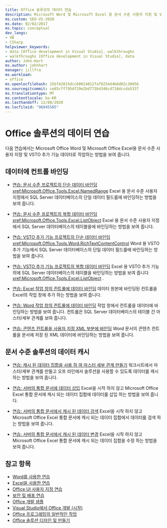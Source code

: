 ```yaml
---
title: Office 솔루션의 데이터 연습
description: Microsoft Word 및 Microsoft Excel 용 문서 수준 사용자 지정 및 VSTO 추가 기능에서 데이터를 사용 하는 방법에 대해 알아봅니다.
ms.custom: SEO-VS-2020
ms.date: 02/02/2017
ms.topic: conceptual
dev_langs:
- VB
- CSharp
helpviewer_keywords:
- data [Office development in Visual Studio], walkthroughs
- walkthroughs [Office development in Visual Studio], data
author: John-Hart
ms.author: johnhart
manager: jillfra
ms.workload:
- office
ms.openlocfilehash: 25bf42015dcc60014012faf0254d4b6d02c30d56
ms.sourcegitcommit: ce85cff795df29e2bd773b4346cd718dccda5337
ms.translationtype: MT
ms.contentlocale: ko-KR
ms.lasthandoff: 12/08/2020
ms.locfileid: "96845585"
---
```

# <a name="data-in-office-solutions-walkthroughs"></a>Office 솔루션의 데이터 연습
  다음 연습에서는 Microsoft Office Word 및 Microsoft Office Excel용 문서 수준 사용자 지정 및 VSTO 추가 기능 데이터로 작업하는 방법을 보여 줍니다.

## <a name="bind-controls-to-data"></a>데이터에 컨트롤 바인딩
- [연습: 문서 수준 프로젝트의 단순 데이터 바인딩](../vsto/walkthrough-simple-data-binding-in-a-document-level-project.md) <xref:Microsoft.Office.Tools.Excel.NamedRange> Excel 용 문서 수준 사용자 지정에서 SQL Server 데이터베이스의 단일 데이터 필드를에 바인딩하는 방법을 보여 줍니다.

- [연습: 문서 수준 프로젝트의 복합 데이터 바인딩](../vsto/walkthrough-complex-data-binding-in-a-document-level-project.md) <xref:Microsoft.Office.Tools.Excel.ListObject> Excel 용 문서 수준 사용자 지정에서 SQL Server 데이터베이스의 테이블을에 바인딩하는 방법을 보여 줍니다.

- [연습: VSTO 추가 기능 프로젝트의 단순 데이터 바인딩](../vsto/walkthrough-simple-data-binding-in-vsto-add-in-project.md) <xref:Microsoft.Office.Tools.Word.RichTextContentControl> Word 용 VSTO 추가 기능에서 SQL Server 데이터베이스의 단일 데이터 필드를에 바인딩하는 방법을 보여 줍니다.

- [연습: VSTO 추가 기능 프로젝트의 복합 데이터 바인딩](../vsto/walkthrough-complex-data-binding-in-vsto-add-in-project.md) Excel 용 VSTO 추가 기능의에 SQL Server 데이터베이스의 테이블을 바인딩하는 방법을 보여 줍니다 <xref:Microsoft.Office.Tools.Excel.ListObject> .

- [연습: Excel 작업 창의 컨트롤에 데이터 바인딩](../vsto/walkthrough-binding-data-to-controls-on-an-excel-actions-pane.md) 데이터 원본에 바인딩된 컨트롤을 Excel의 작업 창에 추가 하는 방법을 보여 줍니다.

- [연습: Word 작업 창의 컨트롤에 데이터 바인딩](../vsto/walkthrough-binding-data-to-controls-on-a-word-actions-pane.md) 작업 창에서 컨트롤을 데이터에 바인딩하는 방법을 보여 줍니다. 컨트롤은 SQL Server 데이터베이스의 테이블 간 마스터/세부 관계를 보여 줍니다.

- [연습: 콘텐츠 컨트롤을 사용자 지정 XML 부분에 바인딩](../vsto/walkthrough-binding-content-controls-to-custom-xml-parts.md) Word 문서의 콘텐츠 컨트롤을 문서에 저장 된 XML 데이터에 바인딩하는 방법을 보여 줍니다.

## <a name="cache-data-in-document-level-solutions"></a>문서 수준 솔루션의 데이터 캐시
- [연습: 캐시 된 데이터 집합을 사용 하 여 마스터 세부 관계 만들기](../vsto/walkthrough-creating-a-master-detail-relation-using-a-cached-dataset.md) 워크시트에서 마스터/세부 관계를 만들고 오프 라인에서 솔루션을 사용할 수 있도록 데이터를 캐시 하는 방법을 보여 줍니다.

- [연습: 서버의 통합 문서에 데이터 삽입](../vsto/walkthrough-inserting-data-into-a-workbook-on-a-server.md) Excel을 시작 하지 않고 Microsoft Office Excel 통합 문서에 캐시 되는 데이터 집합에 데이터를 삽입 하는 방법을 보여 줍니다.

- [연습: 서버의 통합 문서에서 캐시 된 데이터 검색](../vsto/walkthrough-retrieving-cached-data-from-a-workbook-on-a-server.md) Excel을 시작 하지 않고 Microsoft Office Excel 통합 문서에 캐시 되는 데이터 집합에서 데이터를 검색 하는 방법을 보여 줍니다.

- [연습: 서버의 통합 문서에서 캐시 된 데이터 변경](../vsto/walkthrough-changing-cached-data-in-a-workbook-on-a-server.md) Excel을 시작 하지 않고 Microsoft Office Excel 통합 문서에 캐시 되는 데이터 집합을 수정 하는 방법을 보여 줍니다.

## <a name="see-also"></a>참고 항목
- [Word를 사용한 연습](../vsto/walkthroughs-using-word.md)
- [Excel을 사용한 연습](../vsto/walkthroughs-using-excel.md)
- [Office UI 사용자 지정 연습](../vsto/office-ui-customization-walkthroughs.md)
- [보안 및 배포 연습](../vsto/security-and-deployment-walkthroughs.md)
- [Office 개발 샘플](../vsto/office-development-samples.md)
- [Visual Studio에서 Office 개발 &#40;시작&#41;](../vsto/getting-started-office-development-in-visual-studio.md)
- [Office 프로그래밍의 일반적인 작업](../vsto/common-tasks-in-office-programming.md)
- [Office 솔루션 디자인 및 만들기](../vsto/designing-and-creating-office-solutions.md)
